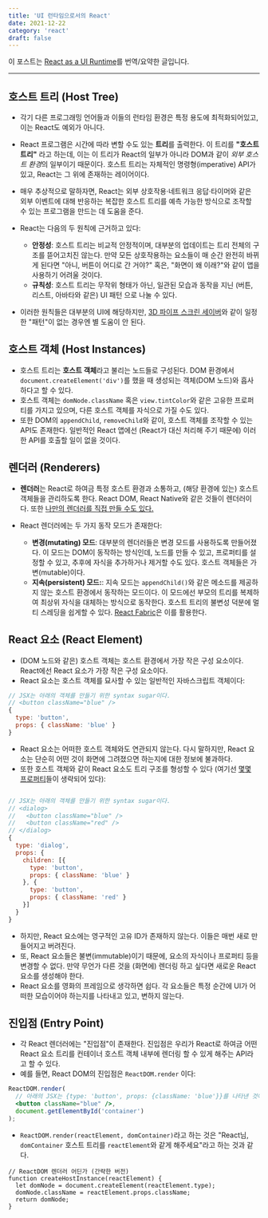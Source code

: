 ```yaml
---
title: 'UI 런타임으로서의 React'
date: 2021-12-22
category: 'react'
draft: false
---
```


이 포스트는 [React as a UI Runtime](https://overreacted.io/react-as-a-ui-runtime/)를 번역/요약한 글입니다.

<hr class="custom-hr">

## 호스트 트리 (Host Tree)

- 각기 다른 프로그래밍 언어들과 이들의 런타임 환경은 특정 용도에 최적화되어있고, 이는 React도 예외가 아니다.
- React 프로그램은 시간에 따라 변할 수도 있는 **트리**를 출력한다. 이 트리를 **"호스트 트리"** 라고 하는데, 이는 이 트리가 React의 일부가 아니라 DOM과 같이 *외부 호스트 환경*의 일부이기 때문이다. 호스트 트리는 자체적인 명령형(imperative) API가 있고, React는 그 위에 존재하는 레이어이다.
- 매우 추상적으로 말하자면, React는 외부 상호작용·네트워크 응답·타이머와 같은 외부 이벤트에 대해 반응하는 복잡한 호스트 트리를 예측 가능한 방식으로 조작할 수 있는 프로그램을 만드는 데 도움을 준다.
- React는 다음의 두 원칙에 근거하고 있다:

  - **안정성**: 호스트 트리는 비교적 안정적이며, 대부분의 업데이트는 트리 전체의 구조를 뜯어고치진 않는다. 만약 모든 상호작용하는 요소들이 매 순간 완전히 바뀌게 된다면 "아니, 버튼이 어디로 간 거야?" 혹은, "화면이 왜 이래?"와 같이 앱을 사용하기 어려울 것이다.
  - **규칙성**: 호스트 트리는 무작위 형태가 아닌, 일관된 모습과 동작을 지닌 (버튼, 리스트, 아바타와 같은) UI 패턴 으로 나눌 수 있다.
- 이러한 원칙들은 대부분의 UI에 해당하지만, [3D 파이프 스크린 세이버](https://www.youtube.com/watch?v=Uzx9ArZ7MUU)와 같이 일정한 "패턴"이 없는 경우엔 별 도움이 안 된다.

## 호스트 객체 (Host Instances)

- 호스트 트리는 **호스트 객체**라고 불리는 노드들로 구성된다. DOM 환경에서 `document.createElement('div')`를 했을 때 생성되는 객체(DOM 노드)와 흡사하다고 할 수 있다.
- 호스트 객체는 `domNode.className` 혹은 `view.tintColor`와 같은 고유한 프로퍼티를 가지고 있으며, 다른 호스트 객체를 자식으로 가질 수도 있다.
- 또한 DOM의 `appendChild`, `removeChild`와 같이, 호스트 객체를 조작할 수 있는 API도 존재한다. 일반적인 React 앱에선 (React가 대신 처리해 주기 때문에) 이러한 API를 호출할 일이 없을 것이다.

## 렌더러 (Renderers)

- **렌더러**는 React로 하여금 특정 호스트 환경과 소통하고, (해당 환경에 있는) 호스트 객체들을 관리하도록 한다. React DOM, React Native와 같은 것들이 렌더러이다. 또한 [나만의 렌더러를 직접 만들 수도 있다.](https://github.com/facebook/react/tree/main/packages/react-reconciler)
- React 렌더러에는 두 가지 동작 모드가 존재한다:

  - **변경(mutating) 모드**: 대부분의 렌더러들은 변경 모드를 사용하도록 만들어졌다. 이 모드는 DOM이 동작하는 방식인데, 노드를 만들 수 있고, 프로퍼티를 설정할 수 있고, 추후에 자식을 추가하거나 제거할 수도 있다. 호스트 객체들은 가변(mutable)이다.
  - **지속(persistent) 모드:**: 지속 모드는 `appendChild()`와 같은 메소드를 제공하지 않는 호스트 환경에서 동작하는 모드이다. 이 모드에선 부모의 트리를 복제하여 최상위 자식을 대체하는 방식으로 동작한다. 호스트 트리의 불변성 덕분에 멀티 스레딩을 쉽게할 수 있다. [React Fabric](https://reactnative.dev/blog/2018/06/14/state-of-react-native-2018)은 이를 활용한다.

## React 요소 (React Element)

- (DOM 노드와 같은) 호스트 객체는 호스트 환경에서 가장 작은 구성 요소이다. React에선 React 요소가 가장 작은 구성 요소이다.
- React 요소는 호스트 객체를 묘사할 수 있는 일반적인 자바스크립트 객체이다:

```js
// JSX는 아래의 객체를 만들기 위한 syntax sugar이다.
// <button className="blue" />
{
  type: 'button',
  props: { className: 'blue' }
}
```

- React 요소는 어떠한 호스트 객체와도 연관되지 않는다. 다시 말하지만, React 요소는 단순히 어떤 것이 화면에 그려졌으면 하는지에 대한 정보에 불과하다.
- 또한 호스트 객체와 같이 React 요소도 트리 구조를 형성할 수 있다 (여기선 [몇몇 프로퍼티](https://overreacted.io/why-do-react-elements-have-typeof-property/)들이 생략되어 있다):

```js

// JSX는 아래의 객체를 만들기 위한 syntax sugar이다.
// <dialog>
//   <button className="blue" />
//   <button className="red" />
// </dialog>
{
  type: 'dialog',
  props: {
    children: [{
      type: 'button',
      props: { className: 'blue' }
    }, {
      type: 'button',
      props: { className: 'red' }
    }]
  }
}
```

- 하지만, React 요소에는 영구적인 고유 ID가 존재하지 않는다. 이들은 매번 새로 만들어지고 버려진다.
- 또, React 요소들은 불변(immutable)이기 때문에, 요소의 자식이나 프로퍼티 등을 변경할 수 없다. 만약 무언가 다른 것을 (화면에) 렌더링 하고 싶다면 새로운 React 요소를 생성해야 한다.
- React 요소를 영화의 프레임으로 생각하면 쉽다. 각 요소들은 특정 순간에 UI가 어떠한 모습이어야 하는지를 나타내고 있고, 변하지 않는다.

## 진입점 (Entry Point)

- 각 React 렌더러에는 "진입점"이 존재한다. 진입점은 우리가 React로 하여금 어떤 React 요소 트리를 컨테이너 호스트 객체 내부에 렌더링 할 수 있게 해주는 API라고 할 수 있다.
- 예를 들면, React DOM의 진입점은 `ReactDOM.render` 이다:

```jsx
ReactDOM.render(
  // 아래의 JSX는 {type: 'button', props: {className: 'blue'}}를 나타낸 것이라 할 수 있다.
  <button className="blue" />,
  document.getElementById('container')
);
```

- `ReactDOM.render(reactElement, domContainer)`라고 하는 것은 "React님, `domContainer` 호스트 트리를 `reactElement`와 같게 해주세요"라고 하는 것과 같다.

```js{2-3}
// ReactDOM 렌더러 어딘가 (간략한 버전)
function createHostInstance(reactElement) {
  let domNode = document.createElement(reactElement.type);
  domNode.className = reactElement.props.className;
  return domNode;
}
```